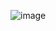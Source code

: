
![image](https://user-images.githubusercontent.com/70823020/176678039-448f060c-981a-40a3-9ba5-480047cb2d56.png)
